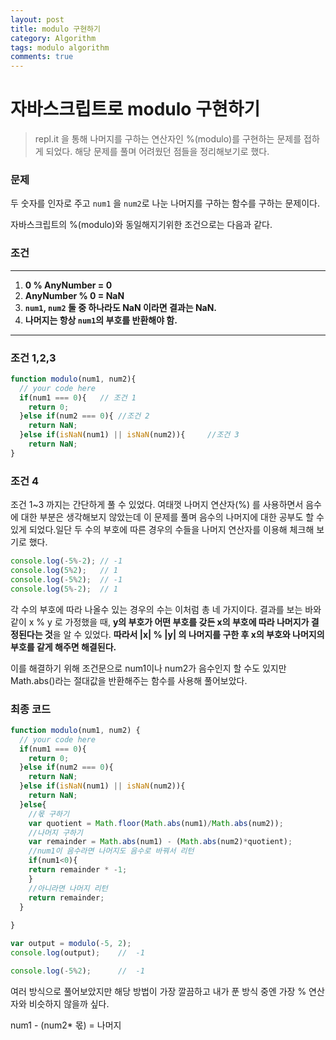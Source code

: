 ```yaml
---
layout: post
title: modulo 구현하기
category: Algorithm
tags: modulo algorithm
comments: true
---
```


# 자바스크립트로 modulo 구현하기

> repl.it 을 통해 나머지를 구하는 연산자인 %(modulo)를 구현하는 문제를 접하게 되었다. 해당 문제를 풀며 어려웠던 점들을 정리해보기로 했다.

### **문제**

두 숫자를 인자로 주고 `num1` 을   `num2`로 나눈 나머지를 구하는 함수를 구하는 문제이다. 

자바스크립트의 %(modulo)와 동일해지기위한 조건으로는 다음과 같다.

### 조건

---

1. **0 % AnyNumber = 0** 
2. **AnyNumber % 0 = NaN**
3. **`num1`, `num2` 둘 중 하나라도 NaN 이라면 결과는 NaN.**
4. **나머지는 항상 `num1`의 부호를 반환해야 함.**

---

### 조건 1,2,3

```javascript
function modulo(num1, num2){
  // your code here
  if(num1 === 0){	// 조건 1
    return 0;
  }else if(num2 === 0){	//조건 2
    return NaN;
  }else if(isNaN(num1) || isNaN(num2)){		//조건 3
    return NaN;
}
```

### 조건 4

조건 1~3 까지는 간단하게 풀 수 있었다. 여태껏 나머지 연산자(%) 를 사용하면서 음수에 대한 부분은 생각해보지 않았는데 이 문제를 풀며 음수의 나머지에 대한 공부도 할 수 있게 되었다.일단 두 수의 부호에 따른 경우의 수들을 나머지 연산자를 이용해 체크해 보기로 했다.

```js
console.log(-5%-2);	// -1
console.log(5%2);	// 1
console.log(-5%2);	// -1
console.log(5%-2);	// 1
```

각 수의 부호에 따라 나올수 있는 경우의 수는 이처럼 총 네 가지이다. 결과를 보는 바와 같이 x % y 로 가정했을 때, **y의 부호가 어떤 부호를 갖든 x의 부호에 따라 나머지가 결정된다는 것**을 알 수 있었다. 	**따라서 \|x\| % \|y\| 의 나머지를 구한 후 x의 부호와 나머지의 부호를 같게 해주면 해결된다.**



이를 해결하기 위해 조건문으로 num1이나 num2가 음수인지 할 수도 있지만 Math.abs()라는 절대값을 반환해주는 함수를 사용해 풀어보았다.

### 최종 코드

```js
function modulo(num1, num2) {
  // your code here
  if(num1 === 0){
    return 0;
  }else if(num2 === 0){
    return NaN;
  }else if(isNaN(num1) || isNaN(num2)){
    return NaN;
  }else{
    //몫 구하기
    var quotient = Math.floor(Math.abs(num1)/Math.abs(num2));
    //나머지 구하기
    var remainder = Math.abs(num1) - (Math.abs(num2)*quotient);
    //num1이 음수라면 나머지도 음수로 바꿔서 리턴
    if(num1<0){
    return remainder * -1;
    }
    //아니라면 나머지 리턴
    return remainder;
  }
  
}

var output = modulo(-5, 2);
console.log(output);	//	-1

console.log(-5%2);		//	-1

```

여러 방식으로 풀어보았지만 해당 방법이 가장 깔끔하고 내가 푼 방식 중엔 가장 % 연산자와 비슷하지 않을까 싶다. 

num1 - (num2* 몫) = 나머지